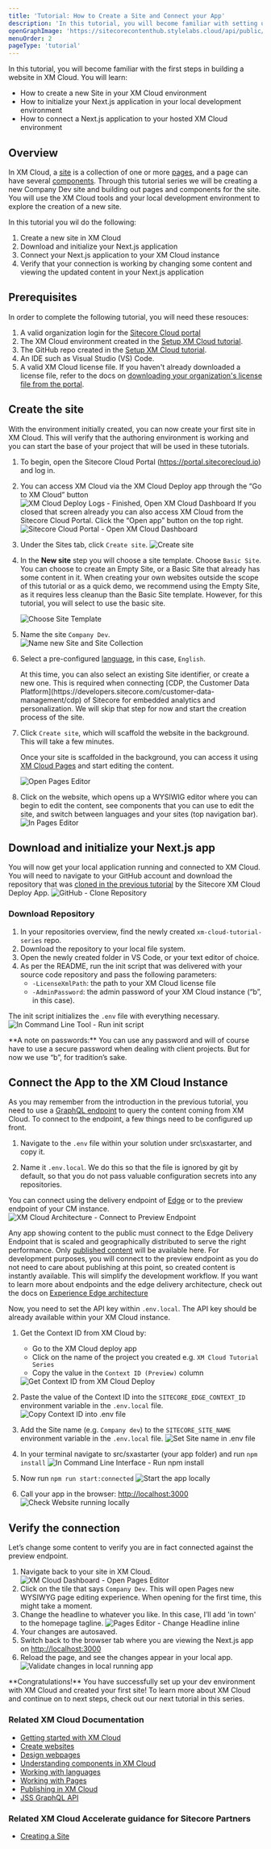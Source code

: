 ```yaml
---
title: 'Tutorial: How to Create a Site and Connect your App'
description: 'In this tutorial, you will become familiar with setting up a site, setting up the dev environment to support building that site, and how to connect your codebase that runs on your local rendering host to the preview endpoint of XM Cloud.'
openGraphImage: 'https://sitecorecontenthub.stylelabs.cloud/api/public/content/21dabc30da2c475a8549640a04885a46?v=18b721db'
menuOrder: 2
pageType: 'tutorial'
---
```


<Introduction title="What You are Going to Learn">

In this tutorial, you will become familiar with the first steps in building a website in XM Cloud. You will learn:

- How to create a new Site in your XM Cloud environment
- How to initialize your Next.js application in your local development environment
- How to connect a Next.js application to your hosted XM Cloud environment

</Introduction>

## Overview

In XM Cloud, a [site](https://doc.sitecore.com/xmc/en/users/xm-cloud/create-websites.html) is a collection of one or more [pages](https://doc.sitecore.com/xmc/en/users/xm-cloud/design-webpages.html), and a page can have several [components](https://doc.sitecore.com/xmc/en/users/xm-cloud/understanding-components-in-xm-cloud.html). Through this tutorial series we will be creating a new Company Dev site and building out pages and components for the site. You will use the XM Cloud tools and your local development environment to explore the creation of a new site.

In this tutorial you wil do the following:

1. Create a new site in XM Cloud
1. Download and initialize your Next.js application
1. Connect your Next.js application to your XM Cloud instance
1. Verify that your connection is working by changing some content and viewing the updated content in your Next.js application

## Prerequisites

In order to complete the following tutorial, you will need these resouces:

1. A valid organization login for the [Sitecore Cloud portal](https://portal.sitecorecloud.io)
1. The XM Cloud environment created in the [Setup XM Cloud tutorial](setup-xm-cloud).
1. The GitHub repo created in the [Setup XM Cloud tutorial](setup-xm-cloud).
1. An IDE such as Visual Studio (VS) Code.
1. A valid XM Cloud license file.
   <Alert status="info">
   <AlertIcon />
   If you haven't already downloaded a license file, refer to the docs on [downloading your organization's license file from the portal](https://doc.sitecore.com/xmc/en/developers/xm-cloud/the-cloud-organization-command.html#the-license-subcommand).
   </Alert>

## Create the site

With the environment initially created, you can now create your first site in XM Cloud. This will verify that the authoring environment is working and you can start the base of your project that will be used in these tutorials.

1. To begin, open the Sitecore Cloud Portal (https://portal.sitecorecloud.io) and log in.

1. You can access XM Cloud via the XM Cloud Deploy app through the “Go to XM Cloud” button
   <Image title="XM Cloud Deploy Logs - Finished, Open XM Cloud Dashboard" src="https://sitecorecontenthub.stylelabs.cloud/api/public/content/d61e0711c4044fd7a8f4df56df9feb48?v=f5924a41" maxW="xl" />
   If you closed that screen already you can also access XM Cloud from the Sitecore Cloud Portal. Click the “Open app” button on the top right.
   <Image title="Sitecore Cloud Portal - Open XM Cloud Dashboard" src="https://sitecorecontenthub.stylelabs.cloud/api/public/content/ef83f2ef7ff94688b9f84b59f57f98b5?v=8bed26f3" maxW="xl" />
1. Under the Sites tab, click `Create site`.
   <Image title="Create site" src="https://sitecorecontenthub.stylelabs.cloud/api/public/content/7feb2d24b3e84117967949d5386fab37?v=c6c49f33" maxW="xl" />
1. In the **New site** step you will choose a site template. Choose `Basic Site`.
   <Alert status="info">
   <AlertIcon />
   You can choose to create an Empty Site, or a Basic Site that already has some content in it. When creating your own websites outside the scope of this tutorial or as a quick demo, we recommend using the Empty Site, as it requires less cleanup than the Basic Site template. However, for this tutorial, you will select to use the basic site.
   </Alert>

   <Image title="Choose Site Template" src="https://sitecorecontenthub.stylelabs.cloud/api/public/content/1480ca22c0724a7496c9617b5f65cd6a?v=cf3753f9" maxW="xl" />

1. Name the site `Company Dev`.  
   <Image title="Name new Site and Site Collection" src="https://sitecorecontenthub.stylelabs.cloud/api/public/content/41287d8cc01e4dc8b32a4aede67c98c1?v=dc1b7223" maxW="xl" />

1. Select a pre-configured [language](https://doc.sitecore.com/xmc/en/developers/xm-cloud/working-with-languages.html), in this case, `English`.

   <Alert status="info">
      <AlertIcon />
      At this time, you can also select an existing Site identifier, or create a new one. This is required when connecting [CDP, the Customer Data Platform](https://developers.sitecore.com/customer-data-management/cdp) of Sitecore for embedded analytics and personalization. We will skip that step for now and start the creation process of the site.
   </Alert>

1. Click `Create site`, which will scaffold the website in the background. This will take a few minutes.

   Once your site is scaffolded in the background, you can access it using [XM Cloud Pages](https://doc.sitecore.com/xmc/en/users/xm-cloud/working-with-pages.html) and start editing the content.

   <Image title="Open Pages Editor" src="https://sitecorecontenthub.stylelabs.cloud/api/public/content/a178261c39d5449ba23564430b1671c8?v=66730068" maxW="xl" />

1. Click on the website, which opens up a WYSIWIG editor where you can begin to edit the content, see components that you can use to edit the site, and switch between languages and your sites (top navigation bar).  
   <Image title="In Pages Editor" src="https://sitecorecontenthub.stylelabs.cloud/api/public/content/9fb983d0eeec435797a1115f4ae801df?v=2cce57d4" maxW="xl" />

## Download and initialize your Next.js app

You will now get your local application running and connected to XM Cloud. You will need to navigate to your GitHub account and download the repository that was [cloned in the previous tutorial](setup-xm-cloud) by the Sitecore XM Cloud Deploy App.
<Image title="GitHub - Clone Repository" src="https://sitecorecontenthub.stylelabs.cloud/api/public/content/239fa0b1ce314ca088bc830ee7a699e8?v=ba0d1b2e" maxW="xl" />

### Download Repository

1. In your repositories overview, find the newly created `xm-cloud-tutorial-series` repo.
1. Download the repository to your local file system.
1. Open the newly created folder in VS Code, or your text editor of choice.
1. As per the README, run the init script that was delivered with your source code repository and pass the following parameters:
   - `-LicenseXmlPath`: the path to your XM Cloud license file
   - `-AdminPassword`: the admin password of your XM Cloud instance (“b”, in this case).

The init script initializes the `.env` file with everything necessary.
<Image title="In Command Line Tool - Run init script" src="https://sitecorecontenthub.stylelabs.cloud/api/public/content/b27d3da0db2746c69915db32955897d0?v=5a043dea" maxW="xl" />

<Alert status="info">
  <AlertIcon />
    **A note on passwords:**
    You can use any password and will of course have to use a secure password when dealing with client projects. But for now we use “b”, for tradition’s sake.
</Alert>

## Connect the App to the XM Cloud Instance

As you may remember from the introduction in the previous tutorial, you need to use a [GraphQL endpoint](https://doc.sitecore.com/xmc/en/developers/jss/latest/jss-xmc/jss-graphql-api.html) to query the content coming from XM Cloud. To connect to the endpoint, a few things need to be configured up front.

1. Navigate to the `.env` file within your solution under src\sxastarter, and copy it.

1. Name it `.env.local`. We do this so that the file is ignored by git by default, so that you do not pass valuable configuration secrets into any repositories.

You can connect using the delivery endpoint of [Edge](https://doc.sitecore.com/xmc/en/developers/xm-cloud/sitecore-experience-edge-for-xm.html) or to the preview endpoint of your CM instance.  
<Image title="XM Cloud Architecture - Connect to Preview Endpoint" src="https://sitecorecontenthub.stylelabs.cloud/api/public/content/e703be66170a49268beb6564c4c34df7?v=5184aace" maxW="xl" />

Any app showing content to the public must connect to the Edge Delivery Endpoint that is scaled and geographically distributed to serve the right performance. Only [published content](https://doc.sitecore.com/xmc/en/users/xm-cloud/publishing-in-xm-cloud.html) will be available here. For development purposes, you will connect to the preview endpoint as you do not need to care about publishing at this point, so created content is instantly available. This will simplify the development workflow. If you want to learn more about endpoints and the edge delivery architecture, check out the docs on [Experience Edge architecture](https://doc.sitecore.com/xmc/en/developers/xm-cloud/the-architecture-of-sitecore-experience-edge-for-xm.html)

Now, you need to set the API key within `.env.local`. The API key should be already available within your XM Cloud instance.

1. Get the Context ID from XM Cloud by:

   - Go to the XM Cloud deploy app
   - Click on the name of the project you created e.g. `XM Cloud Tutorial Series`
   - Copy the value in the `Context ID (Preview)` column

   <Image title="Get Context ID from XM Cloud Deploy" src="https://sitecorecontenthub.stylelabs.cloud/api/public/content/73c5f907769a4dc6bb03374bb9a2a229?v=7e9d2bee" maxW="xl" />

1. Paste the value of the Context ID into the `SITECORE_EDGE_CONTEXT_ID` environment variable in the `.env.local` file.
   <Image title="Copy Context ID into .env file" src="https://sitecorecontenthub.stylelabs.cloud/api/public/content/e29d1bb0c6a448efb63dce32af047d49?v=2edbe4d1" maxW="xl" />
1. Add the Site name (e.g. `Company dev`) to the `SITECORE_SITE_NAME` environment variable in the `.env.local` file.
   <Image title="Set Site name in .env file" src="https://sitecorecontenthub.stylelabs.cloud/api/public/content/8fbd4505019948f08bfba8c8be4d4043?v=79a1d301" maxW="xl" />
1. In your terminal navigate to src/sxastarter (your app folder) and run `npm install`
   <Image title="In Command Line Interface - Run npm install" src="https://sitecorecontenthub.stylelabs.cloud/api/public/content/5971aecb976d43bf840ba260298c5da1?v=212157b9" maxW="xl" />
1. Now run `npm run start:connected`
   <Image title="Start the app locally" src="https://sitecorecontenthub.stylelabs.cloud/api/public/content/2e06a82c1b414cb9b06e6518983f32a4?v=12ee66db" maxW="xl" />
1. Call your app in the browser: [http://localhost:3000](http://localhost:3000)
   <Image title="Check Website running locally" src="https://sitecorecontenthub.stylelabs.cloud/api/public/content/358a02664690465289d70fe4c9280eae?v=7c0165d9" maxW="xl" />

## Verify the connection

Let’s change some content to verify you are in fact connected against the preview endpoint.

1. Navigate back to your site in XM Cloud.
   <Image title="XM Cloud Dashboard - Open Pages Editor" src="https://sitecorecontenthub.stylelabs.cloud/api/public/content/4d9aebe26e7c4916bd5c2c982a2bdabd?v=1afb8abf" maxW="xl" />
1. Click on the tile that says `Company Dev`. This will open Pages new WYSIWYG page editing experience. When opening for the first time, this might take a moment.
1. Change the headline to whatever you like. In this case, I’ll add 'in town' to the homepage tagline.
   <Image title="Pages Editor - Change Headline inline" src="https://sitecorecontenthub.stylelabs.cloud/api/public/content/05ac5bbde7244c809d987106b9226fd8?v=6b47e626" maxW="xl" />
1. Your changes are autosaved.
1. Switch back to the browser tab where you are viewing the Next.js app on [http://localhost:3000](http://localhost:3000)
1. Reload the page, and see the changes appear in your local app.  
   <Image title="Validate changes in local running app" src="https://sitecorecontenthub.stylelabs.cloud/api/public/content/6bf98e5e22fe4c689898fcea34a03b59?v=756f5d1a" maxW="xl" />

<Alert status="success">
   <AlertIcon />
   **Congratulations!** You have successfully set up your dev environment with XM Cloud and created your first site! To learn more about XM Cloud and continue on to next steps, check out our next tutorial in this series.
</Alert>

### Related XM Cloud Documentation
- [Getting started with XM Cloud](https://doc.sitecore.com/xmc/en/developers/xm-cloud/getting-started-with-xm-cloud.html)
- [Create websites](https://doc.sitecore.com/xmc/en/users/xm-cloud/create-websites.html)
- [Design webpages](https://doc.sitecore.com/xmc/en/users/xm-cloud/design-webpages.html)
- [Understanding components in XM Cloud](https://doc.sitecore.com/xmc/en/users/xm-cloud/understanding-components-in-xm-cloud.html)
- [Working with languages](https://doc.sitecore.com/xmc/en/developers/xm-cloud/working-with-languages.html)
- [Working with Pages](https://doc.sitecore.com/xmc/en/users/xm-cloud/working-with-pages.html)
- [Publishing in XM Cloud](https://doc.sitecore.com/xmc/en/users/xm-cloud/publishing-in-xm-cloud.html)
- [JSS GraphQL API](https://doc.sitecore.com/xmc/en/developers/jss/latest/jss-xmc/jss-graphql-api.html)

### Related XM Cloud Accelerate guidance for Sitecore Partners
- [Creating a Site](/learn/accelerate/xm-cloud/pre-development/sprint-zero/creating-a-site)

